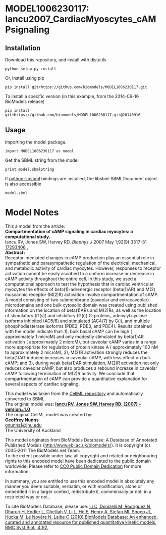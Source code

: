 # MODEL1006230117: Iancu2007_CardiacMyoscytes_cAMPsignaling

## Installation

Download this repository, and install with distutils

`python setup.py install`

Or, install using pip

`pip install git+https://github.com/biomodels/MODEL1006230117.git`

To install a specific version (in this example, from the 2014-09-16 BioModels release)

`pip install git+https://github.com/biomodels/MODEL1006230117.git@20140916`

## Usage

Importing the model package.

`import MODEL1006230117 as model`

Get the SBML string from the model

`print model.sbmlString`

If [python-libsbml](https://pypi.python.org/pypi/python-libsbml) bindings are
installed, the libsbml.SBMLDocument object is also accessible

`model.sbml`


# Model Notes


This a model from the article:  
**Compartmentation of cAMP signaling in cardiac myocytes: a computational study.**   
Iancu RV, Jones SW, Harvey RD. _Biophys J_ 2007 May 1;92(9):3317-31
[17293406](http://www.ncbi.nlm.nih.gov/pubmed/17293406) ,  
**Abstract:**   
Receptor-mediated changes in cAMP production play an essential role in
sympathetic and parasympathetic regulation of the electrical, mechanical, and
metabolic activity of cardiac myocytes. However, responses to receptor
activation cannot be easily ascribed to a uniform increase or decrease in cAMP
activity throughout the entire cell. In this study, we used a computational
approach to test the hypothesis that in cardiac ventricular myocytes the
effects of beta(1)-adrenergic receptor (beta(1)AR) and M(2) muscarinic
receptor (M(2)R) activation involve compartmentation of cAMP. A model
consisting of two submembrane (caveolar and extracaveolar) microdomains and
one bulk cytosolic domain was created using published information on the
location of beta(1)ARs and M(2)Rs, as well as the location of stimulatory
(G(s)) and inhibitory (G(i)) G-proteins, adenylyl cyclase isoforms inhibited
(AC5/6) and stimulated (AC4/7) by G(i), and multiple phosphodiesterase
isoforms (PDE2, PDE3, and PDE4). Results obtained with the model indicate
that: 1), bulk basal cAMP can be high ( approximately 1 microM) and only
modestly stimulated by beta(1)AR activation ( approximately 2 microM), but
caveolar cAMP varies in a range more appropriate for regulation of protein
kinase A ( approximately 100 nM to approximately 2 microM); 2), M(2)R
activation strongly reduces the beta(1)AR-induced increases in caveolar cAMP,
with less effect on bulk cAMP; and 3), during weak beta(1)AR stimulation,
M(2)R activation not only reduces caveolar cAMP, but also produces a rebound
increase in caveolar cAMP following termination of M(2)R activity. We conclude
that compartmentation of cAMP can provide a quantitative explanation for
several aspects of cardiac signaling.

This model was taken from the [CellML
repository](http://www.cellml.org/models) and automatically converted to SBML.  
The original model was: [ **Iancu RV, Jones SW, Harvey RD. (2007) -
version=1.0**
](http://models.cellml.org/exposure/a2d3723fb275f206327ed8b6b77051b7)  
The original CellML model was created by:  
**Geoffrey Nunns**   
gnunns1@jhu.edu  
The University of Auckland  

This model originates from BioModels Database: A Database of Annotated
Published Models (http://www.ebi.ac.uk/biomodels/). It is copyright (c)
2005-2011 The BioModels.net Team.  
To the extent possible under law, all copyright and related or neighbouring
rights to this encoded model have been dedicated to the public domain
worldwide. Please refer to [CC0 Public Domain
Dedication](http://creativecommons.org/publicdomain/zero/1.0/) for more
information.

In summary, you are entitled to use this encoded model in absolutely any
manner you deem suitable, verbatim, or with modification, alone or embedded it
in a larger context, redistribute it, commercially or not, in a restricted way
or not..  
  
To cite BioModels Database, please use: [Li C, Donizelli M, Rodriguez N,
Dharuri H, Endler L, Chelliah V, Li L, He E, Henry A, Stefan MI, Snoep JL,
Hucka M, Le Novère N, Laibe C (2010) BioModels Database: An enhanced, curated
and annotated resource for published quantitative kinetic models. BMC Syst
Biol., 4:92.](http://www.ncbi.nlm.nih.gov/pubmed/20587024)


